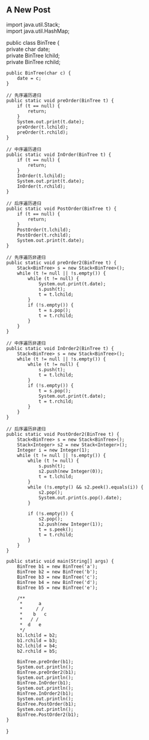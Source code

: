 ## A New Post

import java.util.Stack;  
import java.util.HashMap;  
  
public class BinTree {  
    private char date;  
    private BinTree lchild;  
    private BinTree rchild;  
  
    public BinTree(char c) {  
        date = c;  
    }  
  
    // 先序遍历递归   
    public static void preOrder(BinTree t) {  
        if (t == null) {  
            return;  
        }  
        System.out.print(t.date);  
        preOrder(t.lchild);  
        preOrder(t.rchild);  
    }  
  
    // 中序遍历递归   
    public static void InOrder(BinTree t) {  
        if (t == null) {  
            return;  
        }  
        InOrder(t.lchild);  
        System.out.print(t.date);  
        InOrder(t.rchild);  
    }  
  
    // 后序遍历递归   
    public static void PostOrder(BinTree t) {  
        if (t == null) {  
            return;  
        }  
        PostOrder(t.lchild);  
        PostOrder(t.rchild);  
        System.out.print(t.date);  
    }  
  
    // 先序遍历非递归   
    public static void preOrder2(BinTree t) {  
        Stack<BinTree> s = new Stack<BinTree>();  
        while (t != null || !s.empty()) {  
            while (t != null) {  
                System.out.print(t.date);  
                s.push(t);  
                t = t.lchild;  
            }  
            if (!s.empty()) {  
                t = s.pop();  
                t = t.rchild;  
            }  
        }  
    }  
  
    // 中序遍历非递归   
    public static void InOrder2(BinTree t) {  
        Stack<BinTree> s = new Stack<BinTree>();  
        while (t != null || !s.empty()) {  
            while (t != null) {  
                s.push(t);  
                t = t.lchild;  
            }  
            if (!s.empty()) {  
                t = s.pop();  
                System.out.print(t.date);  
                t = t.rchild;  
            }  
        }  
    }  
  
    // 后序遍历非递归   
    public static void PostOrder2(BinTree t) {  
        Stack<BinTree> s = new Stack<BinTree>();  
        Stack<Integer> s2 = new Stack<Integer>();  
        Integer i = new Integer(1);  
        while (t != null || !s.empty()) {  
            while (t != null) {  
                s.push(t);  
                s2.push(new Integer(0));  
                t = t.lchild;  
            }  
            while (!s.empty() && s2.peek().equals(i)) {  
                s2.pop();  
                System.out.print(s.pop().date);  
            }  
  
            if (!s.empty()) {  
                s2.pop();  
                s2.push(new Integer(1));  
                t = s.peek();  
                t = t.rchild;  
            }  
        }  
    }  
  
    public static void main(String[] args) {  
        BinTree b1 = new BinTree('a');  
        BinTree b2 = new BinTree('b');  
        BinTree b3 = new BinTree('c');  
        BinTree b4 = new BinTree('d');  
        BinTree b5 = new BinTree('e');  
  
        /** 
         *      a  
         *     / / 
         *    b   c 
         *   / / 
         *  d   e 
         */  
        b1.lchild = b2;  
        b1.rchild = b3;  
        b2.lchild = b4;  
        b2.rchild = b5;  
  
        BinTree.preOrder(b1);  
        System.out.println();  
        BinTree.preOrder2(b1);  
        System.out.println();  
        BinTree.InOrder(b1);  
        System.out.println();  
        BinTree.InOrder2(b1);  
        System.out.println();  
        BinTree.PostOrder(b1);  
        System.out.println();  
        BinTree.PostOrder2(b1);  
    }  
}  

